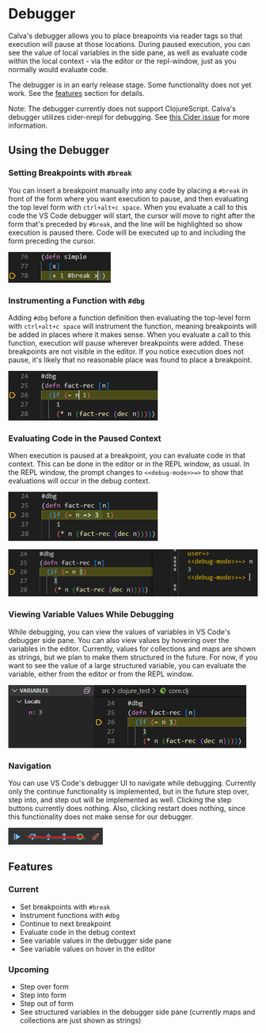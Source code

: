 # Debugger

Calva's debugger allows you to place breapoints via reader tags so that execution will pause at those locations. During paused execution, you can see the value of local variables in the side pane, as well as evaluate code within the local context - via the editor or the repl-window, just as you normally would evaluate code.

The debugger is in an early release stage. Some functionality does not yet work. See the [features](#features) section for details.

Note: The debugger currently does not support ClojureScript. Calva's debugger utilizes cider-nrepl for debugging. See [this Cider issue](https://github.com/clojure-emacs/cider/issues/1416) for more information.

## Using the Debugger

### Setting Breakpoints with `#break`

You can insert a breakpoint manually into any code by placing a `#break` in front of the form where you want execution to pause, and then evaluating the top level form with `ctrl+alt+c space`. When you evaluate a call to this code the VS Code debugger will start, the cursor will move to right after the form that's preceded by `#break`, and the line will be highlighted so show execution is paused there. Code will be executed up to and including the form preceding the cursor.

![Setting a breakpoint with #break](_static/images/debugger/break.png)

### Instrumenting a Function with `#dbg`

Adding `#dbg` before a function definition then evaluating the top-level form with `ctrl+alt+c space` will instrument the function, meaning breakpoints will be added in places where it makes sense. When you evaluate a call to this function, execution will pause wherever breakpoints were added. These breakpoints are not visible in the editor. If you notice execution does not pause, it's likely that no reasonable place was found to place a breakpoint.

![Setting a breakpoint with #dbg](_static/images/debugger/dbg.png)

### Evaluating Code in the Paused Context

When execution is paused at a breakpoint, you can evaluate code in that context. This can be done in the editor or in the REPL window, as usual. In the REPL window, the prompt changes to `<<debug-mode>>=>` to show that evaluations will occur in the debug context.

![Evaluating code in the paused context via the editor](_static/images/debugger/eval-editor.png)

![Evaluating code in the paused context via the repl window](_static/images/debugger/eval-repl-window.png)

### Viewing Variable Values While Debugging

While debugging, you can view the values of variables in VS Code's debugger side pane. You can also view values by hovering over the variables in the editor. Currently, values for collections and maps are shown as strings, but we plan to make them structured in the future. For now, if you want to see the value of a large structured variable, you can evaluate the variable, either from the editor or from the REPL window.

![Viewing variable values in the side pane](_static/images/debugger/viewing-variable-values.png)

### Navigation

You can use VS Code's debugger UI to navigate while debugging. Currently only the continue functionality is implemented, but in the future step over, step into, and step out will be implemented as well. Clicking the step buttons currently does nothing. Also, clicking restart does nothing, since this functionality does not make sense for our debugger.

![VS Code's debugger navigation buttons](_static/images/debugger/navigation-buttons.png)

## Features

### Current

- Set breakpoints with `#break`
- Instrument functions with `#dbg`
- Continue to next breakpoint
- Evaluate code in the debug context
- See variable values in the debugger side pane
- See variable values on hover in the editor

### Upcoming

- Step over form
- Step into form
- Step out of form
- See structured variables in the debugger side pane (currently maps and collections are just shown as strings)
